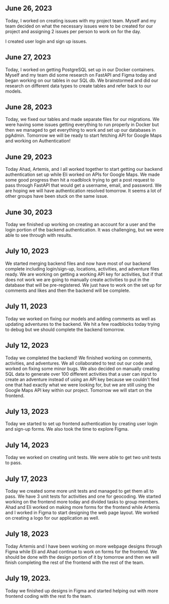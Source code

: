 ## June 26, 2023

Today, I worked on creating issues with my project team. Myself and my team decided on what the necessary issues were to be created for our project and assigning 2 issues per person to work on for the day.

I created user login and sign up issues.

## June 27, 2023

Today, I worked on getting PostgreSQL set up in our Docker containers. Myself and my team did some research on FastAPI and Figma today and began working on our tables in our SQL db. We brainstormed and did our research on different data types to create tables and refer back to our models.

## June 28, 2023

Today, we fixed our tables and made separate files for our migrations. We were having some issues getting everything to run properly in Docker but then we managed to get everything to work and set up our databases in pgAdmin. Tomorrow we will be ready to start fetching API for Google Maps and working on Authentication!

## June 29, 2023

Today Ahad, Artemis, and I all worked together to start getting our backend authentication set up while Eli worked on APIs for Google Maps. We made some good progress then hit a roadblock trying to get a post request to pass through FastAPI that would get a username, email, and password. We are hoping we will have authentication resolved tomorrow. It seems a lot of other groups have been stuck on the same issue.

## June 30, 2023

Today we finished up working on creating an account for a user and the login portion of the backend authentication. It was challenging, but we were able to see through with results.

## July 10, 2023

We started merging backend files and now have most of our backend complete including login/sign-up, locations, activities, and adventure files ready. We are working on getting a working API key for activities, but if that does not work we are going to manually create activities to put in the database that will be pre-registered. We just have to work on the set up for comments and likes and then the backend will be complete.

## July 11, 2023

Today we worked on fixing our models and adding comments as well as updating adventures to the backend. We hit a few roadblocks today trying to debug but we should complete the backend tomorrow.

## July 12, 2023

Today we completed the backend! We finished working on comments, activities, and adventures. We all collaborated to test out our code and worked on fixing some minor bugs. We also decided on manually creating SQL data to generate over 100 different activities that a user can input to create an adventure instead of using an API key because we couldn't find one that had exactly what we were looking for, but we are still using the Google Maps API key within our project. Tomorrow we will start on the frontend.

## July 13, 2023

Today we started to set up frontend authentication by creating user login and sign-up forms. We also took the time to explore Figma.

## July 14, 2023

Today we worked on creating unit tests. We were able to get two unit tests to pass.

## July 17, 2023

Today we created some more unit tests and managed to get them all to pass. We have 3 unit tests for activities and one for geocoding. We started working on the frontend more today and divided tasks to group members. Ahad and Eli worked on making more forms for the frontend while Artemis and I worked in Figma to start designing the web page layout. We worked on creating a logo for our application as well.

## July 18, 2023

Today Artemis and I have been working on more webpage designs through Figma while Eli and Ahad continue to work on forms for the frontend. We should be done with the design portion of it by tomorrow and then we will finish completing the rest of the frontend with the rest of the team.

## July 19, 2023.

Today we finished up designs in Figma and started helping out with more frontend coding with the rest fo the team.

